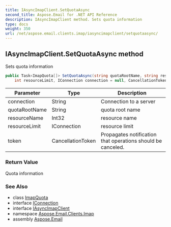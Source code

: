 ```yaml
---
title: IAsyncImapClient.SetQuotaAsync
second_title: Aspose.Email for .NET API Reference
description: IAsyncImapClient method. Sets quota information
type: docs
weight: 350
url: /net/aspose.email.clients.imap/iasyncimapclient/setquotaasync/
---
```

## IAsyncImapClient.SetQuotaAsync method

Sets quota information

```csharp
public Task<ImapQuota[]> SetQuotaAsync(string quotaRootName, string resourceName, 
    int resourceLimit, IConnection connection = null, CancellationToken token = default)
```

| Parameter | Type | Description |
| --- | --- | --- |
| connection | String | Connection to a server |
| quotaRootName | String | quota root name |
| resourceName | Int32 | resource name |
| resourceLimit | IConnection | resource limit |
| token | CancellationToken | Propagates notification that operations should be canceled. |

### Return Value

Quota information

### See Also

* class [ImapQuota](../../imapquota/)
* interface [IConnection](../../../aspose.email.clients/iconnection/)
* interface [IAsyncImapClient](../)
* namespace [Aspose.Email.Clients.Imap](../../iasyncimapclient/)
* assembly [Aspose.Email](../../../)


